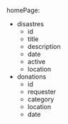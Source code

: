homePage:
- disastres
  - id
  - title
  - description
  - date
  - active
  - location
- donations
  - id
  - requester
  - category
  - location
  - date